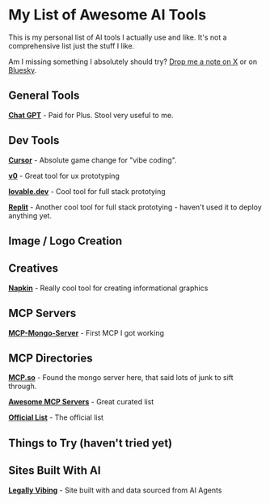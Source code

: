 # My List of Awesome AI Tools

This is my personal list of AI tools I actually use and like.  It's not a comprehensive list just the stuff I like.

Am I missing something I absolutely should try?  [Drop me a note on X](https://x.com/APSquaredDev) or on [Bluesky](https://bsky.app/profile/apsquared.bsky.social).

## General Tools

**[Chat GPT](https://www.chatgpt.com)** - Paid for Plus.  Stool very useful to me.


## Dev Tools

**[Cursor](https://www.cursor.com)** - Absolute game change for "vibe coding".

**[v0](https://www.v0.dev)** - Great tool for ux prototyping

**[lovable.dev](https://lovable.dev/)** - Cool tool for full stack prototying

**[Replit](https://www.replit.com)** - Another cool tool for full stack prototying - haven't used it to deploy anything yet.


## Image / Logo Creation


## Creatives

**[Napkin](https://www.napkin.ai)** - Really cool tool for creating informational graphics


## MCP Servers
**[MCP-Mongo-Server](https://github.com/kiliczsh/mcp-mongo-server)** - First MCP I got working

## MCP Directories
**[MCP.so](https://mcp.so/)** - Found the mongo server here, that said lots of junk to sift through.

**[Awesome MCP Servers](https://github.com/punkpeye/awesome-mcp-servers)** - Great curated list

**[Official List](https://github.com/modelcontextprotocol/servers)** - The official list

## Things to Try (haven't tried yet)


## Sites Built With AI

**[Legally Vibing](https://www.legallyvibing.com)** - Site built with and data sourced from AI Agents